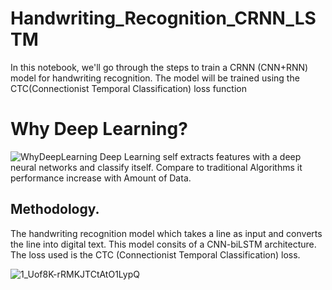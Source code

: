 # Handwriting_Recognition_CRNN_LSTM
In this notebook, we'll go through the steps to train a CRNN (CNN+RNN) model for handwriting recognition. The model will be trained using the CTC(Connectionist Temporal Classification) loss function
# Why Deep Learning?
![WhyDeepLearning](https://user-images.githubusercontent.com/67474853/136068397-89e3aedf-09b0-4d5b-b2ee-91bc00881377.png)
Deep Learning self extracts features with a deep neural networks and classify itself. Compare to traditional Algorithms it performance increase with Amount of Data.
## Methodology.
The handwriting recognition model which takes a line as input and converts the line into digital text. This model consits of a CNN-biLSTM architecture. The loss used is the CTC (Connectionist Temporal Classification) loss.

![1_Uof8K-rRMKJTCtAtO1LypQ](https://user-images.githubusercontent.com/67474853/136075952-26dadc77-4ac2-4c9a-b339-c2509d4eed85.png)



